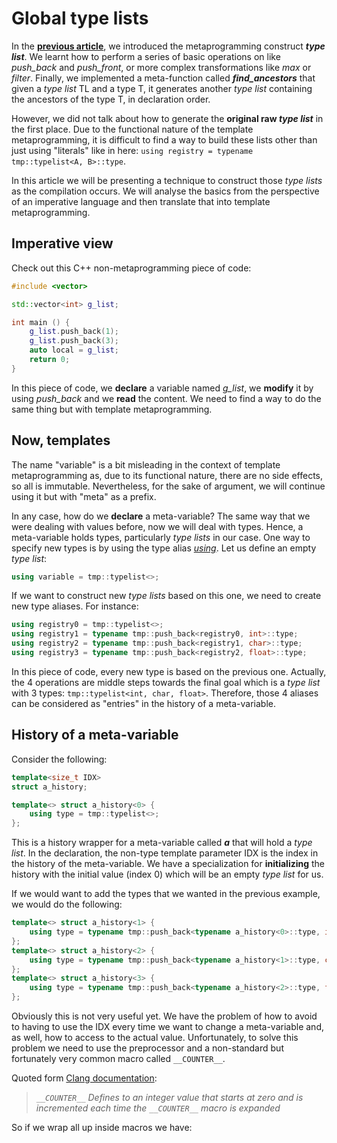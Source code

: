 # Global type lists

In the [**previous article**](https://github.com/galtza/hierarchy-inspector), we introduced the metaprogramming construct ***type list***. We learnt how to perform a series of basic operations on like *push_back* and *push_front*, or more complex transformations like *max* or *filter*. Finally, we implemented a meta-function called ***find_ancestors*** that given a *type list* TL and a type T, it generates another *type list* containing the ancestors of the type T, in declaration order. 

However, we did not talk about how to generate the **original raw *type list*** in the first place. Due to the functional nature of the template metaprogramming, it is difficult to find a way to build these lists other than just using "literals" like in here: `using registry = typename tmp::typelist<A, B>::type`.

In this article we will be presenting a technique to construct those *type lists* as the compilation occurs. We will analyse the basics from the perspective of an imperative language and then translate that into template metaprogramming. 

## Imperative view

Check out this C++ non-metaprogramming piece of code:  

```cpp
#include <vector>

std::vector<int> g_list;

int main () {
    g_list.push_back(1);
    g_list.push_back(3);
    auto local = g_list;
    return 0;
}
```

In this piece of code, we **declare** a variable named *g_list*, we **modify** it by using *push_back* and we **read** the content. We need to find a way to do the same thing but with template metaprogramming.

## Now, templates

The name "variable" is a bit misleading in the context of template metaprogramming as, due to its functional nature, there are no side effects, so all is immutable. Nevertheless, for the sake of argument, we will continue using it but with "meta" as a prefix.

In any case, how do we **declare** a meta-variable? The same way that we were dealing with values before, now we will deal with types. Hence, a meta-variable holds types, particularly *type lists* in our case. One way to specify new types is by using the type alias [*using*](http://en.cppreference.com/w/cpp/language/type_alias). Let us define an empty *type list*:

```c++
using variable = tmp::typelist<>;
```

If we want to construct new *type lists* based on this one, we need to create new type aliases. For instance:

```cpp
using registry0 = tmp::typelist<>;
using registry1 = typename tmp::push_back<registry0, int>::type;
using registry2 = typename tmp::push_back<registry1, char>::type;
using registry3 = typename tmp::push_back<registry2, float>::type;
```

In this piece of code, every new type is based on the previous one. Actually, the 4 operations are middle steps towards the final goal which is a *type list* with 3 types: `tmp::typelist<int, char, float>`. Therefore, those 4 aliases can be considered as "entries" in the history of a meta-variable.

## History of a meta-variable

Consider the following: 

```cpp
template<size_t IDX>
struct a_history;

template<> struct a_history<0> {
    using type = tmp::typelist<>;
};
```

This is a history wrapper for a meta-variable called ***a*** that will hold a *type list*. In the declaration, the non-type template parameter IDX is the index in the history of the meta-variable.  We have a specialization for **initializing** the history with the initial value (index 0) which will be an empty *type list* for us.

If we would want to add the types that we wanted in the previous example, we would do the following:

```c++
template<> struct a_history<1> {
    using type = typename tmp::push_back<typename a_history<0>::type, int>::type;
};
template<> struct a_history<2> {
    using type = typename tmp::push_back<typename a_history<1>::type, char>::type;
};
template<> struct a_history<3> {
    using type = typename tmp::push_back<typename a_history<2>::type, float>::type;
};
```

Obviously this is not very useful yet. We have the problem of how to avoid to having to use the IDX every time we want to change a meta-variable and, as well, how to access to the actual value. Unfortunately, to solve this problem we need to use the preprocessor and a non-standard but fortunately very common macro called `__COUNTER__`. 

Quoted form [Clang documentation](https://clang.llvm.org/docs/LanguageExtensions.html#builtin-macros): 

> *`__COUNTER__` Defines to an integer value that starts at zero and is incremented each time the `__COUNTER__` macro is expanded*

So if we wrap all up inside macros we have:
```c++

```




